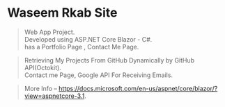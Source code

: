 # Waseem Rkab Site

>Web App Project.<br>
>Developed using ASP.NET Core Blazor - C#.<br>
>has a Portfolio Page , Contact Me Page.<br>

>Retrieving My Projects From GitHub Dynamically by GitHub API(Octokit).<br>
>Contact me Page, Google API For Receiving Emails.

>More Info – https://docs.microsoft.com/en-us/aspnet/core/blazor/?view=aspnetcore-3.1.
